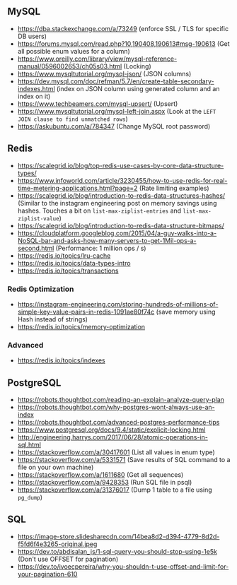 ## MySQL

- https://dba.stackexchange.com/a/73249 (enforce SSL / TLS for specific DB users)
- https://forums.mysql.com/read.php?10,190408,190613#msg-190613 (Get all possible enum values for a column)
- https://www.oreilly.com/library/view/mysql-reference-manual/0596002653/ch05s03.html (Locking)
- https://www.mysqltutorial.org/mysql-json/ (JSON columns)
- https://dev.mysql.com/doc/refman/5.7/en/create-table-secondary-indexes.html (index on JSON column using generated column and an index on it)
- https://www.techbeamers.com/mysql-upsert/ (Upsert)
- https://www.mysqltutorial.org/mysql-left-join.aspx (Look at the `LEFT JOIN clause to find unmatched rows`)
- https://askubuntu.com/a/784347 (Change MySQL root password)


## Redis

- https://scalegrid.io/blog/top-redis-use-cases-by-core-data-structure-types/
- https://www.infoworld.com/article/3230455/how-to-use-redis-for-real-time-metering-applications.html?page=2 (Rate limiting examples)
- https://scalegrid.io/blog/introduction-to-redis-data-structures-hashes/ (Similar to the instagram engineering post on memory savings using hashes. Touches a bit on `list-max-ziplist-entries` and `list-max-ziplist-value`)
- https://scalegrid.io/blog/introduction-to-redis-data-structure-bitmaps/
- https://cloudplatform.googleblog.com/2015/04/a-guy-walks-into-a-NoSQL-bar-and-asks-how-many-servers-to-get-1Mil-ops-a-second.html (Performance: 1 million ops / s)
- https://redis.io/topics/lru-cache
- https://redis.io/topics/data-types-intro
- https://redis.io/topics/transactions

### Redis Optimization

- https://instagram-engineering.com/storing-hundreds-of-millions-of-simple-key-value-pairs-in-redis-1091ae80f74c (save memory using Hash instead of strings)
- https://redis.io/topics/memory-optimization

### Advanced

- https://redis.io/topics/indexes


## PostgreSQL

- https://robots.thoughtbot.com/reading-an-explain-analyze-query-plan
- https://robots.thoughtbot.com/why-postgres-wont-always-use-an-index
- https://robots.thoughtbot.com/advanced-postgres-performance-tips
- https://www.postgresql.org/docs/9.4/static/explicit-locking.html
- http://engineering.harrys.com/2017/06/28/atomic-operations-in-sql.html
- https://stackoverflow.com/a/30417601 (List all values in enum type)
- https://stackoverflow.com/a/5331571 (Save results of SQL command to a file on your own machine)
- https://stackoverflow.com/a/1611680 (Get all sequences)
- https://stackoverflow.com/a/9428353 (Run SQL file in psql)
- https://stackoverflow.com/a/31376017 (Dump 1 table to a file using `pg_dump`)


## SQL

- https://image-store.slidesharecdn.com/14bea8d2-d394-4779-8d2d-f5fd6f4e3265-original.jpeg
- https://dev.to/abdisalan_js/1-sql-query-you-should-stop-using-1e5k (Don't use OFFSET for pagination)
- https://dev.to/ivoecpereira/why-you-shouldn-t-use-offset-and-limit-for-your-pagination-610
